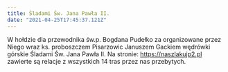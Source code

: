 ```yaml
---
title: Śladami Św. Jana Pawła II.
date: "2021-04-25T17:45:37.121Z"
---
```


W hołdzie dla przewodnika św.p. Bogdana Pudełko za organizowane przez Niego wraz ks. proboszczem Pisarzowic Januszem Gackiem wędrówki górskie Śladami Św. Jana Pawła II. Na stronie: <a href="https://naszlakujp2.pl"> https://naszlakujp2.pl</a> zawierte są relacje z wszystkich 14 tras przez nas przebytych.<br />

